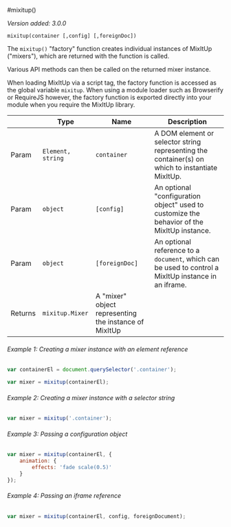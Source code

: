 #mixitup()

*Version added: 3.0.0*

`mixitup(container [,config] [,foreignDoc])`

The `mixitup()` "factory" function creates individual instances of MixItUp
("mixers"), which are returned with the function is called.

Various API methods can then be called on the returned mixer instance.

When loading MixItUp via a script tag, the factory function is accessed
as the global variable `mixitup`. When using a module loader such as Browserify
or RequireJS however, the factory function is exported directly into your module
when you require the MixItUp library.

|   |Type | Name | Description
|---|--- | --- | ---
|Param   |`Element, string` | `container` | A DOM element or selector string representing the container(s) on which to instantiate MixItUp.
|Param   |`object` | `[config]` | An optional "configuration object" used to customize the behavior of the MixItUp instance.
|Param   |`object` | `[foreignDoc]` | An optional reference to a `document`, which can be used to control a MixItUp instance in an iframe.
|Returns |`mixitup.Mixer` | A "mixer" object representing the instance of MixItUp

###### Example 1: Creating a mixer instance with an element reference

```js
var containerEl = document.querySelector('.container');

var mixer = mixitup(containerEl);
```
###### Example 2: Creating a mixer instance with a selector string

```js
var mixer = mixitup('.container');
```
###### Example 3: Passing a configuration object

```js
var mixer = mixitup(containerEl, {
    animation: {
        effects: 'fade scale(0.5)'
    }
});
```
###### Example 4: Passing an iframe reference

```js
var mixer = mixitup(containerEl, config, foreignDocument);
```
